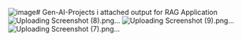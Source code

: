 ![image](https://github.com/user-attachments/assets/36819ee3-90ca-48ba-8437-f8907ecae4c8)# Gen-AI-Projects
i attached output for RAG Application
![Uploading Screenshot (8).png…]()
![Uploading Screenshot (9).png…]()
![Uploading Screenshot (7).png…]()

